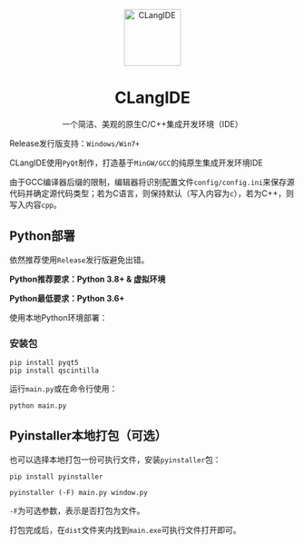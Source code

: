 <p align="center">
 <img width="100px" src="https://blog.programapps.top/file/images/C-language.png" align="center" alt="CLangIDE" />
 <h1 align="center">CLangIDE</h2>
 <p align="center">一个简洁、美观的原生C/C++集成开发环境（IDE）</p>
</p>

Release发行版支持：`Windows/Win7+`

CLangIDE使用`PyQt`制作，打造基于`MinGW/GCC`的纯原生集成开发环境IDE

由于GCC编译器后缀的限制，编辑器将识别配置文件`config/config.ini`来保存源代码并确定源代码类型；若为C语言，则保持默认（写入内容为`c`），若为C++，则写入内容`cpp`。

## Python部署

依然推荐使用`Release`发行版避免出错。

**Python推荐要求：Python 3.8+ & 虚拟环境**

**Python最低要求：Python 3.6+**

使用本地Python环境部署：

### 安装包

```shell
pip install pyqt5
pip install qscintilla
```

运行`main.py`或在命令行使用：

```shell
python main.py
```

## Pyinstaller本地打包（可选）

也可以选择本地打包一份可执行文件，安装`pyinstaller`包：

```shell
pip install pyinstaller
```

```shell
pyinstaller (-F) main.py window.py
```

`-F`为可选参数，表示是否打包为文件。

打包完成后，在`dist`文件夹内找到`main.exe`可执行文件打开即可。

